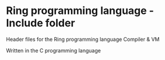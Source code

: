 Ring programming language - Include folder
==========================================

Header files for the Ring programming language Compiler & VM

Written in the C programming language